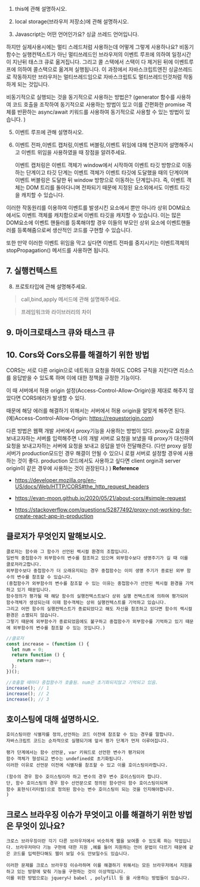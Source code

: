 1. this에 관해 설명하시오.

2. local storage(브라우저 저장소)에 관해 설명하시오.

3. Javascript는 어떤 언어인가요?
   싱글 쓰레드 언어입니다.

하지만 실제사용시에는 멀티 스레드처럼 사용하는데 어떻게 그렇게 사용하나요?
비동기함수는 실행컨텍스트가 아닌 멀티쓰레드인 브라우저의 이벤트 루프에 의하여 일정시간이 지난뒤
태스크 큐로 옮겨집니다. 그리고 콜 스택에서 스택이 다 제거된 뒤에 이벤트루프에 의하여 콜스택으로 옮겨져 실행됩니다.
이 과정에서 자바스크립트엔진 싱글쓰레드로 작동하지만 브라우저는 멀티쓰레드임으로 자바스크립트도 멀티쓰레드인것처럼
작동하게 되는 것입니다.

비동기적으로 실행되는 것을 동기적으로 사용하는 방법은?
(generator 함수를 사용하여 코드 호출을 조작하여 동기적으로 사용하는 방법이 있고 이를 간편화한
promise 객체를 반환하는 async/await 키워드를 사용하여 동기적으로 사용할 수 있는 방법이 있습니다.
)

5. 이벤트 루프에 관해 설명하시오.

6. 이벤트 전파,이벤트 캡처링,이벤트 버블링,이벤트 위임에 대해 연관지어 설명해주시고 이벤트 위임을 사용하였을 때 장점을 알려주세요.

   이벤트 캡처링은 이벤트 객체가 window에서 시작하여 이벤트 타깃 방향으로 이동하는 단계이고
   타깃 단계는 이벤트 객체가 이벤트 타깃에 도달했을 때의 단계이며
   이벤트 버블링은 도달한 뒤 window 방향으로 이동하는 단계입니다.
   즉, 이벤트 객체는 DOM 트리를 돌아다니며 전파되기 때문에 지정된 요소외에서도
   이벤트 타깃을 캐치할 수 있습니다.

이러한 작동원리를 이용하여 이벤트를 발생시킨 요소에서 뿐만 아니라 상위 DOM요소에서도 이벤트 객체를 캐치함으로써 이벤트 타깃을 캐치할 수 있습니다.
이는 많은 DOM요소에 이벤트 핸들러를 등록해야할 경우 이들의 부모인 상위 요소에
이벤트핸들러를 등록해줌으로써 생산적인 코드를 구현할 수 있습니다.

또한 만약 이러한 이벤트 위임을 막고 싶다면 이벤트 전파를 중지시키는
이벤트객체의 stopPropagation() 메서드를 사용하면 됩니다.

## 7. 실행컨텍스트

8. 프로토타입에 관해 설명해주세요.

> call,bind,apply 메서드에 관해 설명해주세요.

> 프레임워크와 라이브러리의 차이

## 9. 마이크로태스크 큐와 태스크 큐

## 10. Cors와 Cors오류를 해결하기 위한 방법

CORS는 서로 다른 origin으로 네트워크 요청을 하여도 CORS 규칙을 지킨다면 리소스를 응답받을 수 있도록 하며 이에 대한 정책을 규정한 기능이다.

이 때 서버에서 허용 origin 설정(Access-Control-Allow-Origin)을 제대로 해주지 않았다면 CORS에러가 발생할 수 있다.

때문에 해당 에러를 해결하기 위해서는 서버에서 허용 origin을 알맞게 해주면 된다.(예)Access-Control-Allow-Origin: https://requestorigin.com)

다른 방법은 웹팩 개발 서버에서 proxy기능을 사용하는 방법이 있다.
proxy로 요청을 보내고자하는 서버를 입력해주면 나의 개발 서버로 요청을 보냈을 때 proxy가 대신하여 요청을 보내고자하는 서버에 요청을 보내고 응답을 받아 전달해준다.
(다만 proxy 설정 서버가 production모드인 경우 해결이 안될 수 있으니 로컬 서버로 설정할 경우에 사용하는 것이 좋다.
production 모드에서도 사용하고 싶다면 client orgin과 server origin이 같은 경우에 사용하는 것이 권장된다.)
)
**Reference**

- https://developer.mozilla.org/en-US/docs/Web/HTTP/CORS#the_http_request_headers

- https://evan-moon.github.io/2020/05/21/about-cors/#simple-request

- https://stackoverflow.com/questions/52877492/proxy-not-working-for-create-react-app-in-production

## **클로저**가 무엇인지 말해보시오.

```
클로저는 함수와 그 함수가 선언된 렉시컬 환경의 조합입니다.
일반적 중첩함수가 외부함수의 변수를 참조하고 있으며 외부함수보다 생명주기가 길 때 이를 클로저라고합니다.
외부함수보다 중첩함수가 더 오래유지되는 경우 중첩함수는 이미 생명 주기가 종료된 외부 함수의 변수를 참조할 수 있습니다.
(중첩함수가 외부함수의 변수를 참조할 수 있는 이유는 중첩함수가 선언된 렉시컬 환경을 기억하고 있기 때문입니다.
함수정의가 평가될 때 해당 함수의 실행컨텍스트보다 상위 실행 컨텍스트에 의하여 평가되어 함수객체가 생성되는데 이때 함수객체는 상위 실행컨텍스트를 기억하고 있습니다.
그리고 어떤 함수의 실행컨텍스트가 종료되었다고 해도 자신을 참조하고 있다면 함수의 렉시컬환경은 소멸되지 않습니다.
그렇기 때문에 외부함수가 종료되었음에도 불구하고 중첩함수가 외부함수를 기억하고 있기 때문에 외부함수의 변수를 참조할 수 있는 것입니다.)

```

```js
//클로저
const increase = (function () {
  let num = 0;
  return function () {
    return num++;
  };
})();

//호출할 때마다 중첩함수가 호출됨. num은 초기화되지않고 기억되고 있음.
increase(); // 1
increase(); // 2
increase(); // 3
```

## 호이스팅에 대해 설명하시오.

```
호이스팅이란 식별자를 정의,선언하는 코드 이전에 참조할 수 있는 경우를 말합니다.
자바스크립트 코드는 순차적으로 실행되기에 앞서 평가 단계가 먼저 이루어집니다.

평가 단계에서는 함수 선언문, var 키워드로 선언한 변수가 평가되어
함수 객체가 형성되고 변수는 undefined로 초기화됩니다.
이러한 이유로 선언문 이전에 식별자를 참조할 수 있고 이를 호이스팅이라합니다.

(함수의 경우 함수 호이스팅이라 하고 변수의 경우 변수 호이스팅이라 합니다.
단, 함수 호이스팅의 경우 함수 선언문으로 정의된 함수만이 함수 호이스팅이되며
함수 표현식(리터럴)으로 정의된 함수는 변수 호이스팅이 되는 것을 인지해야합니다.
)
```

## 크로스 브라우징 이슈가 무엇이고 이를 해결하기 위한 방법은 무엇이 있나요?

```
크로스 브라우징이란 각기 다른 브라우저에서 비슷하게 웹을 보여줄 수 있도록 하는 작업입니다. 브라우저마다 기능 구현에 대한 지원 ,예를 들어 지원하는 언어 문법이 다르기 때문에 같은 코드를 입력한다해도 웹이 보일 수도 안보일수도 있습니다.

이러한 문제를 크로스 브라우징 이슈라하며 이를 해결하기 위해서는 모든 브라우저에서 지원을 하고 있는 방향에 맞춰 기능을 구현하는 것이 이상적입니다.
이를 위한 방법으로는 jquery나 babel , polyfill 등 을 사용하는 방법들이 있습니다.
```
